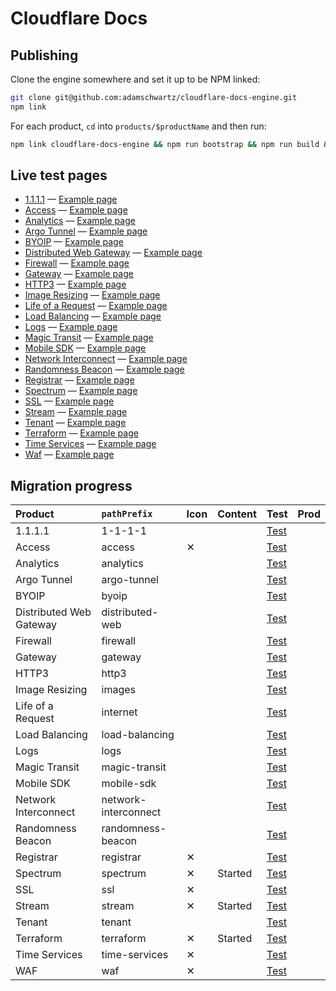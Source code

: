 # Cloudflare Docs

## Publishing

Clone the engine somewhere and set it up to be NPM linked:

```bash
git clone git@github.com:adamschwartz/cloudflare-docs-engine.git
npm link
```

For each product, `cd` into `products/$productName` and then run:

```bash
npm link cloudflare-docs-engine && npm run bootstrap && npm run build && wrangler publish
```

## Live test pages

- [1.1.1.1](https://cloudflare-docs-testing.ruthless.design/1-1-1-1) — [Example page](https://cloudflare-docs-testing.ruthless.design/1-1-1-1/what-is-1.1.1.1)
- [Access](https://cloudflare-docs-testing.ruthless.design/access) — [Example page](https://cloudflare-docs-testing.ruthless.design/access/about)
- [Analytics](https://cloudflare-docs-testing.ruthless.design/analytics) — [Example page](https://cloudflare-docs-testing.ruthless.design/analytics/graphql-api)
- [Argo Tunnel](https://cloudflare-docs-testing.ruthless.design/argo-tunnel) — [Example page](https://cloudflare-docs-testing.ruthless.design/argo-tunnel/trycloudflare)
- [BYOIP](https://cloudflare-docs-testing.ruthless.design/byoip) — [Example page](https://cloudflare-docs-testing.ruthless.design/byoip/about)
- [Distributed Web Gateway](https://cloudflare-docs-testing.ruthless.design/distributed-web) — [Example page](https://cloudflare-docs-testing.ruthless.design/distributed-web/ethereum-gateway/about-eth)
- [Firewall](https://cloudflare-docs-testing.ruthless.design/firewall) — [Example page](https://cloudflare-docs-testing.ruthless.design/firewall/cf-firewall-language)
- [Gateway](https://cloudflare-docs-testing.ruthless.design/gateway) — [Example page](https://cloudflare-docs-testing.ruthless.design/gateway/about)
- [HTTP3](https://cloudflare-docs-testing.ruthless.design/http3) — [Example page](https://cloudflare-docs-testing.ruthless.design/http3/intro)
- [Image Resizing](https://cloudflare-docs-testing.ruthless.design/images) — [Example page](https://cloudflare-docs-testing.ruthless.design/images/protected-origin)
- [Life of a Request](https://cloudflare-docs-testing.ruthless.design/internet) — [Example page](https://cloudflare-docs-testing.ruthless.design/internet/intro)
- [Load Balancing](https://cloudflare-docs-testing.ruthless.design/load-balancing) — [Example page](https://cloudflare-docs-testing.ruthless.design/load-balancing/about)
- [Logs](https://cloudflare-docs-testing.ruthless.design/logs) — [Example page](https://cloudflare-docs-testing.ruthless.design/logs/about)
- [Magic Transit](https://cloudflare-docs-testing.ruthless.design/magic-transit) — [Example page](https://cloudflare-docs-testing.ruthless.design/magic-transit/about)
- [Mobile SDK](https://cloudflare-docs-testing.ruthless.design/mobile-sdk) — [Example page](https://cloudflare-docs-testing.ruthless.design/mobile-sdk/getting_started)
- [Network Interconnect](https://cloudflare-docs-testing.ruthless.design/network-interconnect) — [Example page](https://cloudflare-docs-testing.ruthless.design/network-interconnect/about)
- [Randomness Beacon](https://cloudflare-docs-testing.ruthless.design/randomness-beacon) — [Example page](https://cloudflare-docs-testing.ruthless.design/randomness-beacon/about/Background)
- [Registrar](https://cloudflare-docs-testing.ruthless.design/registrar) — [Example page](https://cloudflare-docs-testing.ruthless.design/registrar/about)
- [Spectrum](https://cloudflare-docs-testing.ruthless.design/spectrum) — [Example page](https://cloudflare-docs-testing.ruthless.design/spectrum/getting-started)
- [SSL](https://cloudflare-docs-testing.ruthless.design/ssl/ssl-tls) — [Example page](https://cloudflare-docs-testing.ruthless.design/ssl/ssl-tls/supported-browsers)
- [Stream](https://cloudflare-docs-testing.ruthless.design/stream) — [Example page](https://cloudflare-docs-testing.ruthless.design/stream/faq)
- [Tenant](https://cloudflare-docs-testing.ruthless.design/tenant) — [Example page](https://cloudflare-docs-testing.ruthless.design/tenant/tutorial/accounts)
- [Terraform](https://cloudflare-docs-testing.ruthless.design/terraform) — [Example page](https://cloudflare-docs-testing.ruthless.design/terraform/tutorial/source-control)
- [Time Services](https://cloudflare-docs-testing.ruthless.design/time-services) — [Example page](https://cloudflare-docs-testing.ruthless.design/time-services/ntp/usage)
- [Waf](https://cloudflare-docs-testing.ruthless.design/waf) — [Example page](https://cloudflare-docs-testing.ruthless.design/waf/change-log/2019-10-17---emergency-release)

## Migration progress

| Product                 | `pathPrefix`         | Icon | Content | Test                                                                         | Prod |
| :---------------------- | :------------------- | :--- | :------ | :--------------------------------------------------------------------------- | :--- |
| 1.1.1.1                 | 1-1-1-1              |      |         | [Test](https://cloudflare-docs-testing.ruthless.design/1-1-1-1)              |      |
| Access                  | access               | ✕    |         | [Test](https://cloudflare-docs-testing.ruthless.design/access)               |      |
| Analytics               | analytics            |      |         | [Test](https://cloudflare-docs-testing.ruthless.design/analytics)            |      |
| Argo Tunnel             | argo-tunnel          |      |         | [Test](https://cloudflare-docs-testing.ruthless.design/argo-tunnel)          |      |
| BYOIP                   | byoip                |      |         | [Test](https://cloudflare-docs-testing.ruthless.design/byoip)                |      |
| Distributed Web Gateway | distributed-web      |      |         | [Test](https://cloudflare-docs-testing.ruthless.design/distributed-web)      |      |
| Firewall                | firewall             |      |         | [Test](https://cloudflare-docs-testing.ruthless.design/firewall)             |      |
| Gateway                 | gateway              |      |         | [Test](https://cloudflare-docs-testing.ruthless.design/gateway)              |      |
| HTTP3                   | http3                |      |         | [Test](https://cloudflare-docs-testing.ruthless.design/http3)                |      |
| Image Resizing          | images               |      |         | [Test](https://cloudflare-docs-testing.ruthless.design/images)               |      |
| Life of a Request       | internet             |      |         | [Test](https://cloudflare-docs-testing.ruthless.design/internet)             |      |
| Load Balancing          | load-balancing       |      |         | [Test](https://cloudflare-docs-testing.ruthless.design/load-balancing)       |      |
| Logs                    | logs                 |      |         | [Test](https://cloudflare-docs-testing.ruthless.design/logs)                 |      |
| Magic Transit           | magic-transit        |      |         | [Test](https://cloudflare-docs-testing.ruthless.design/magic-transit)        |      |
| Mobile SDK              | mobile-sdk           |      |         | [Test](https://cloudflare-docs-testing.ruthless.design/mobile-sdk)           |      |
| Network Interconnect    | network-interconnect |      |         | [Test](https://cloudflare-docs-testing.ruthless.design/network-interconnect) |      |
| Randomness Beacon       | randomness-beacon    |      |         | [Test](https://cloudflare-docs-testing.ruthless.design/randomness-beacon)    |      |
| Registrar               | registrar            | ✕    |         | [Test](https://cloudflare-docs-testing.ruthless.design/registrar)            |      |
| Spectrum                | spectrum             | ✕    | Started | [Test](https://cloudflare-docs-testing.ruthless.design/spectrum)             |      |
| SSL                     | ssl                  | ✕    |         | [Test](https://cloudflare-docs-testing.ruthless.design/ssl/ssl-tls)          |      |
| Stream                  | stream               | ✕    | Started | [Test](https://cloudflare-docs-testing.ruthless.design/stream)               |      |
| Tenant                  | tenant               |      |         | [Test](https://cloudflare-docs-testing.ruthless.design/tenant)               |      |
| Terraform               | terraform            | ✕    | Started | [Test](https://cloudflare-docs-testing.ruthless.design/terraform)            |      |
| Time Services           | time-services        | ✕    |         | [Test](https://cloudflare-docs-testing.ruthless.design/time-services)        |      |
| WAF                     | waf                  | ✕    |         | [Test](https://cloudflare-docs-testing.ruthless.design/waf)                  |      |
